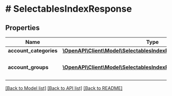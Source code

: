 # # SelectablesIndexResponse

## Properties

Name | Type | Description | Notes
------------ | ------------- | ------------- | -------------
**account_categories** | [**\OpenAPI\Client\Model\SelectablesIndexResponseAccountCategories[]**](SelectablesIndexResponseAccountCategories.md) |  | [optional]
**account_groups** | [**\OpenAPI\Client\Model\SelectablesIndexResponseAccountGroups[]**](SelectablesIndexResponseAccountGroups.md) | 決算書表示名（小カテゴリー） | [optional]

[[Back to Model list]](../../README.md#models) [[Back to API list]](../../README.md#endpoints) [[Back to README]](../../README.md)
